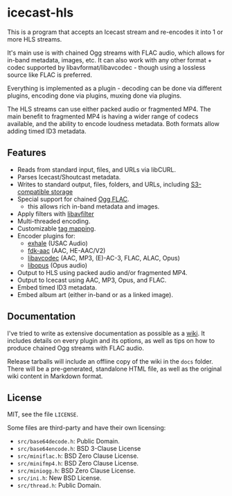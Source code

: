 # icecast-hls

This is a program that accepts an Icecast stream and re-encodes it
into 1 or more HLS streams.

It's main use is with chained Ogg streams with FLAC audio, which
allows for in-band metadata, images, etc. It can also work with any
other format + codec supported by libavformat/libavcodec - though using
a lossless source like FLAC is preferred.

Everything is implemented as a plugin - decoding can be done
via different plugins, encoding done via plugins, muxing done
via plugins.

The HLS streams can use either packed audio or fragmented MP4.
The main benefit to fragmented MP4 is having a wider range of codecs
available, and the ability to encode loudness metadata. Both formats
allow adding timed ID3 metadata.

## Features

* Reads from standard input, files, and URLs via libCURL.
* Parses Icecast/Shoutcast metadata.
* Writes to standard output, files, folders, and URLs,
including [S3-compatible storage](https://github.com/jprjr/icecast-hls/wiki/Plugins:-Output#aws-default-false)
* Special support for chained [Ogg FLAC](https://github.com/jprjr/icecast-hls/wiki/Misc:-Ogg-Chaining-With-FLAC).
    * this allows rich in-band metadata and images.
* Apply filters with [libavfilter](https://ffmpeg.org/ffmpeg-filters.html)
* Multi-threaded encoding.
* Customizable [tag mapping](https://github.com/jprjr/icecast-hls/wiki/Configuration-Reference#tagmaps).
* Encoder plugins for:
    * [exhale](https://gitlab.com/ecodis/exhale) (USAC Audio)
    * [fdk-aac](https://github.com/mstorsjo/fdk-aac) (AAC, HE-AAC/V2)
    * [libavcodec](https://ffmpeg.org/ffmpeg-codecs.html) (AAC, MP3, (E)-AC-3, FLAC, ALAC, Opus)
    * [libopus](https://www.opus-codec.org/) (Opus audio)
* Output to HLS using packed audio and/or fragmented MP4.
* Output to Icecast using AAC, MP3, Opus, and FLAC.
* Embed timed ID3 metadata.
* Embed album art (either in-band or as a linked image).

## Documentation

I've tried to write as extensive documentation as possible as
a [wiki](https://github.com/jprjr/icecast-hls/wiki/Documentation).
It includes details on every plugin and its options, as well as tips
on how to produce chained Ogg streams with FLAC audio.

Release tarballs will include an offline copy of the wiki in the `docs`
folder. There will be a pre-generated, standalone HTML file, as well
as the original wiki content in Markdown format.

## License

MIT, see the file `LICENSE`.

Some files are third-party and have their own licensing:

* `src/base64decode.h`: Public Domain.
* `src/base64encode.h`: BSD 3-Clause License
* `src/miniflac.h`: BSD Zero Clause License.
* `src/minifmp4.h`: BSD Zero Clause License.
* `src/miniogg.h`: BSD Zero Clause License.
* `src/ini.h`: New BSD License.
* `src/thread.h`: Public Domain.
